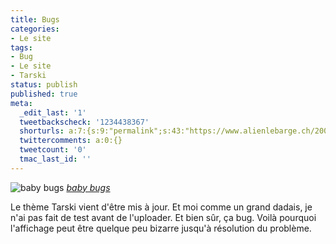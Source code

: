 ```yaml
---
title: Bugs
categories:
- Le site
tags:
- Bug
- Le site
- Tarski
status: publish
published: true
meta:
  _edit_last: '1'
  tweetbackscheck: '1234438367'
  shorturls: a:7:{s:9:"permalink";s:43:"https://www.alienlebarge.ch/2008/05/21/bugs/";s:7:"tinyurl";s:25:"https://tinyurl.com/bnjtp9";s:4:"isgd";s:17:"https://is.gd/iJSc";s:5:"bitly";s:19:"https://bit.ly/13crL";s:5:"snipr";s:22:"https://snipr.com/bgtr1";s:5:"snurl";s:22:"https://snurl.com/bgtr1";s:7:"snipurl";s:24:"https://snipurl.com/bgtr1";}
  twittercomments: a:0:{}
  tweetcount: '0'
  tmac_last_id: ''
---
```

<img src="https://farm1.static.flickr.com/47/145797353_4a36be9df3.jpg" alt="baby bugs" />
<em><a title="photo sharing" href="https://www.flickr.com/photos/getthebubbles/145797353/">baby bugs</a></em>

Le thème Tarski vient d'être mis à jour. Et moi comme un grand dadais, je n'ai pas fait de test avant de l'uploader. Et bien sûr, ça bug. Voilà pourquoi l'affichage peut être quelque peu bizarre jusqu'à résolution du problème.

